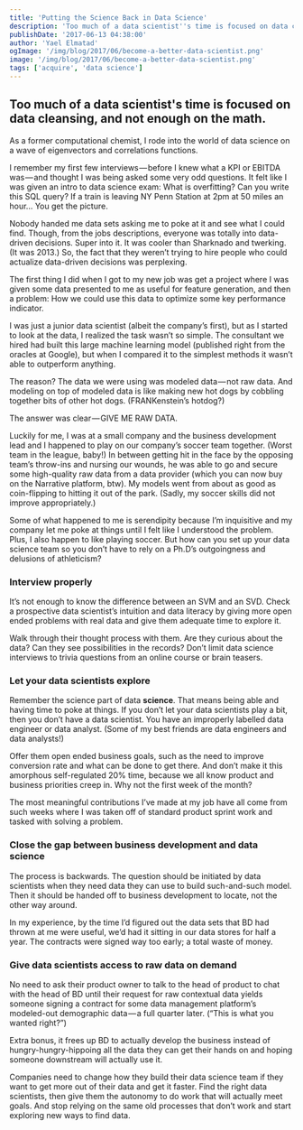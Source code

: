 ```yaml
---
title: 'Putting the Science Back in Data Science'
description: 'Too much of a data scientist''s time is focused on data cleansing, and not enough on the math.'
publishDate: '2017-06-13 04:38:00'
author: 'Yael Elmatad'
ogImage: '/img/blog/2017/06/become-a-better-data-scientist.png'
image: '/img/blog/2017/06/become-a-better-data-scientist.png'
tags: ['acquire', 'data science']
---
```

Too much of a data scientist's time is focused on data cleansing, and not enough on the math.
---------------------------------------------------------------------------------------------

As a former computational chemist, I rode into the world of data science on a wave of eigenvectors and correlations functions.

I remember my first few interviews — before I knew what a KPI or EBITDA was — and thought I was being asked some very odd questions. It felt like I was given an intro to data science exam: What is overfitting? Can you write this SQL query? If a train is leaving NY Penn Station at 2pm at 50 miles an hour… You get the picture.

Nobody handed me data sets asking me to poke at it and see what I could find. Though, from the jobs descriptions, everyone was totally into data-driven decisions. Super into it. It was cooler than Sharknado and twerking. (It was 2013.) So, the fact that they weren’t trying to hire people who could actualize data-driven decisions was perplexing.

The first thing I did when I got to my new job was get a project where I was given some data presented to me as useful for feature generation, and then a problem: How we could use this data to optimize some key performance indicator.

I was just a junior data scientist (albeit the company’s first), but as I started to look at the data, I realized the task wasn’t so simple. The consultant we hired had built this large machine learning model (published right from the oracles at Google), but when I compared it to the simplest methods it wasn’t able to outperform anything.

The reason? The data we were using was modeled data — not raw data. And modeling on top of modeled data is like making new hot dogs by cobbling together bits of other hot dogs. (FRANKenstein’s hotdog?)

The answer was clear — GIVE ME RAW DATA.

Luckily for me, I was at a small company and the business development lead and I happened to play on our company’s soccer team together. (Worst team in the league, baby!) In between getting hit in the face by the opposing team’s throw-ins and nursing our wounds, he was able to go and secure some high-quality raw data from a data provider (which you can now buy on the Narrative platform, btw). My models went from about as good as coin-flipping to hitting it out of the park. (Sadly, my soccer skills did not improve appropriately.)

Some of what happened to me is serendipity because I’m inquisitive and my company let me poke at things until I felt like I understood the problem. Plus, I also happen to like playing soccer. But how can you set up your data science team so you don’t have to rely on a Ph.D’s outgoingness and delusions of athleticism?

### Interview properly

It’s not enough to know the difference between an SVM and an SVD. Check a prospective data scientist’s intuition and data literacy by giving more open ended problems with real data and give them adequate time to explore it.

Walk through their thought process with them. Are they curious about the data? Can they see possibilities in the records? Don’t limit data science interviews to trivia questions from an online course or brain teasers.

### Let your data scientists explore

Remember the science part of data **science**. That means being able and having time to poke at things. If you don’t let your data scientists play a bit, then you don’t have a data scientist. You have an improperly labelled data engineer or data analyst. (Some of my best friends are data engineers and data analysts!)

Offer them open ended business goals, such as the need to improve conversion rate and what can be done to get there. And don’t make it this amorphous self-regulated 20% time, because we all know product and business priorities creep in. Why not the first week of the month?

The most meaningful contributions I’ve made at my job have all come from such weeks where I was taken off of standard product sprint work and tasked with solving a problem.

### Close the gap between business development and data science

The process is backwards. The question should be initiated by data scientists when they need data they can use to build such-and-such model. Then it should be handed off to business development to locate, not the other way around.

In my experience, by the time I’d figured out the data sets that BD had thrown at me were useful, we’d had it sitting in our data stores for half a year. The contracts were signed way too early; a total waste of money.

### Give data scientists access to raw data on demand

No need to ask their product owner to talk to the head of product to chat with the head of BD until their request for raw contextual data yields someone signing a contract for some data management platform’s modeled-out demographic data — a full quarter later. (“This is what you wanted right?”)

Extra bonus, it frees up BD to actually develop the business instead of hungry-hungry-hippoing all the data they can get their hands on and hoping someone downstream will actually use it.

Companies need to change how they build their data science team if they want to get more out of their data and get it faster. Find the right data scientists, then give them the autonomy to do work that will actually meet goals. And stop relying on the same old processes that don’t work and start exploring new ways to find data.
